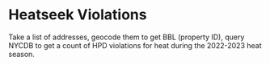 # Heatseek Violations

Take a list of addresses, geocode them to get BBL (property ID), query NYCDB to get a count of HPD violations for heat during the 2022-2023 heat season. 
